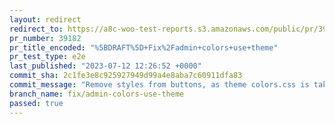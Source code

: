 ```yaml
---
layout: redirect
redirect_to: https://a8c-woo-test-reports.s3.amazonaws.com/public/pr/39182/e2e/index.html
pr_number: 39182
pr_title_encoded: "%5BDRAFT%5D+Fix%2Fadmin+colors+use+theme"
pr_test_type: e2e
last_published: "2023-07-12 12:26:52 +0000"
commit_sha: 2c1fe3e8c925927949d99a4e8aba7c60911dfa83
commit_message: "Remove styles from buttons, as theme colors.css is taking care of them"
branch_name: fix/admin-colors-use-theme
passed: true
---
```

